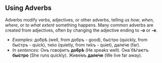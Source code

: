 ## Using Adverbs

Adverbs modify verbs, adjectives, or other adverbs, telling us *how*, *when*, *where*, or *to what extent* something happens. Many common adverbs are created from adjectives, often by changing the adjective ending to **-о** or **-е**.

* *Examples:* до́брѣ (well, from добръ - good), бы́стро (quickly, from бы́стръ - quick), ти́хо (quietly, from ти́хъ - quiet), дале́че (far).
* *In sentences:* Онъ гово́ритъ **до́брѣ** (He speaks well). Она́ бѣ́гаѥтъ **бы́стро** (She runs quickly). Живе́мъ **дале́че** (We live far away).
